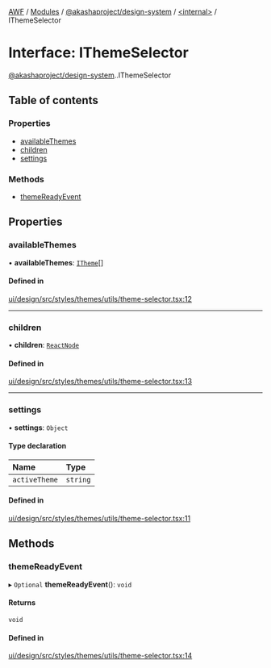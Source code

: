 [AWF](../README.md) / [Modules](../modules.md) / [@akashaproject/design-system](../modules/akashaproject_design_system.md) / [<internal\>](../modules/akashaproject_design_system._internal_.md) / IThemeSelector

# Interface: IThemeSelector

[@akashaproject/design-system](../modules/akashaproject_design_system.md).[<internal>](../modules/akashaproject_design_system._internal_.md).IThemeSelector

## Table of contents

### Properties

- [availableThemes](akashaproject_design_system._internal_.IThemeSelector.md#availablethemes)
- [children](akashaproject_design_system._internal_.IThemeSelector.md#children)
- [settings](akashaproject_design_system._internal_.IThemeSelector.md#settings)

### Methods

- [themeReadyEvent](akashaproject_design_system._internal_.IThemeSelector.md#themereadyevent)

## Properties

### availableThemes

• **availableThemes**: [`ITheme`](akashaproject_design_system._internal_.ITheme.md)[]

#### Defined in

[ui/design/src/styles/themes/utils/theme-selector.tsx:12](https://github.com/AKASHAorg/akasha-world-framework/blob/d81a7246/ui/design/src/styles/themes/utils/theme-selector.tsx#L12)

___

### children

• **children**: [`ReactNode`](../modules/akashaproject_design_system._internal_.md#reactnode)

#### Defined in

[ui/design/src/styles/themes/utils/theme-selector.tsx:13](https://github.com/AKASHAorg/akasha-world-framework/blob/d81a7246/ui/design/src/styles/themes/utils/theme-selector.tsx#L13)

___

### settings

• **settings**: `Object`

#### Type declaration

| Name | Type |
| :------ | :------ |
| `activeTheme` | `string` |

#### Defined in

[ui/design/src/styles/themes/utils/theme-selector.tsx:11](https://github.com/AKASHAorg/akasha-world-framework/blob/d81a7246/ui/design/src/styles/themes/utils/theme-selector.tsx#L11)

## Methods

### themeReadyEvent

▸ `Optional` **themeReadyEvent**(): `void`

#### Returns

`void`

#### Defined in

[ui/design/src/styles/themes/utils/theme-selector.tsx:14](https://github.com/AKASHAorg/akasha-world-framework/blob/d81a7246/ui/design/src/styles/themes/utils/theme-selector.tsx#L14)
